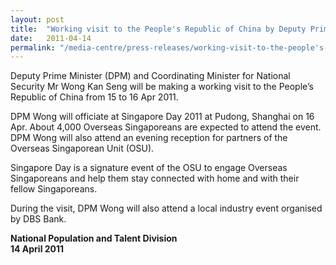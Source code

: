 ```yaml
---
layout: post
title:  "Working visit to the People's Republic of China by Deputy Prime Minister and Coordinating Minister for National Security Wong Kan Seng"
date:   2011-04-14
permalink: "/media-centre/press-releases/working-visit-to-the-people's-republic-of-china-by-dpm-wong-kan-seng"
---
```


Deputy Prime Minister (DPM) and Coordinating Minister for National Security Mr Wong Kan Seng will be making a working visit to the People’s Republic of China from 15 to 16 Apr 2011.

DPM Wong will officiate at Singapore Day 2011 at Pudong, Shanghai on 16 Apr. About 4,000 Overseas Singaporeans are expected to attend the event. DPM Wong will also attend an evening reception for partners of the Overseas Singaporean Unit (OSU).

Singapore Day is a signature event of the OSU to engage Overseas Singaporeans and help them stay connected with home and with their fellow Singaporeans.

During the visit, DPM Wong will also attend a local industry event organised by DBS Bank.

**National Population and Talent Division  
14 April 2011**

